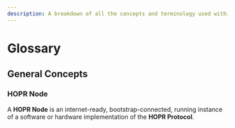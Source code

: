 ```yaml
---
description: A breakdown of all the concepts and terminology used within the HOPR ecosystem
---
```


# Glossary

## General Concepts

### HOPR Node

A **HOPR Node** is an internet-ready, bootstrap-connected, running instance of a software or hardware implementation of the **HOPR Protocol**.

